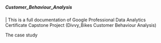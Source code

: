 ##### Customer_Behaviour_Analysis

| This is a full documentation of Google Professional Data Analytics Certificate Capstone Project (Divvy_Bikes Customer Behaviour Analysis)

The case study 
